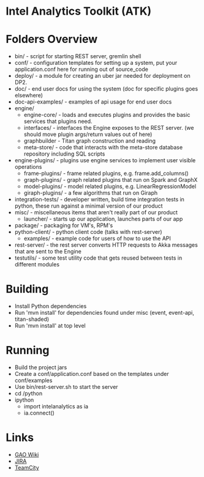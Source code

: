 Intel Analytics Toolkit (ATK)
=============================

# Folders Overview
* bin/ - script for starting REST server, gremlin shell
* conf/ - configuration templates for setting up a system, put your application.conf here for running out of source_code
* deploy/ - a module for creating an uber jar needed for deployment on DP2.
* doc/ - end user docs for using the system (doc for specific plugins goes elsewhere)
* doc-api-examples/ - examples of api usage for end user docs
* engine/
  * engine-core/ - loads and executes plugins and provides the basic services that plugins need.
  * interfaces/ - interfaces the Engine exposes to the REST server. (we should move plugin args/return values out of here)
  * graphbuilder - Titan graph construction and reading
  * meta-store/ - code that interacts with the meta-store database repository including SQL scripts
* engine-plugins/ - plugins use engine services to implement user visible operations
  * frame-plugins/ - frame related plugins, e.g. frame.add_columns()
  * graph-plugins/ - graph related plugins that run on Spark and GraphX
  * model-plugins/ - model related plugins, e.g. LinearRegressionModel
  * giraph-plugins/ - a few algorithms that run on Giraph
* integration-tests/ - developer written, build time integration tests in python, these run against a minimal version of our product
* misc/ - miscellaneous items that aren't really part of our product
  * launcher/ - starts up our application, launches parts of our app
* package/ - packaging for VM's, RPM's
* python-client/ - python client code (talks with rest-server)
  * examples/ - example code for users of how to use the API
* rest-server/ - the rest server converts HTTP requests to Akka messages that are sent to the Engine
* testutils/ - some test utility code that gets reused between tests in different modules

# Building
* Install Python dependencies
* Run 'mvn install' for dependencies found under misc (event, event-api, titan-shaded)
* Run 'mvn install' at top level

# Running
* Build the project jars
* Create a conf/application.conf based on the templates under conf/examples
* Use bin/rest-server.sh to start the server
* cd /python
* ipython
  * import intelanalytics as ia
  * ia.connect()

# Links
* [GAO Wiki](https://securewiki.ith.intel.com/display/GAO/Graph+Analytics+Home)
* [JIRA](https://jira01.devtools.intel.com/secure/Dashboard.jspa)
* [TeamCity](https://ubit-teamcity-iag.intel.com/project.html?projectId=Gao)
